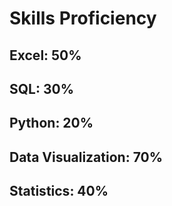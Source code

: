 # Skills Proficiency

## Excel: 50%
## SQL: 30%
## Python: 20%
## Data Visualization: 70%
## Statistics: 40%
